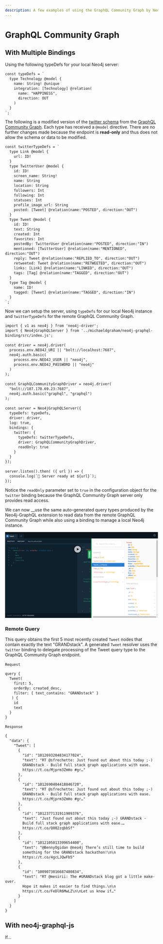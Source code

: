 ```yaml
---
description: A few examples of using the GraphQL Community Graph by Neo4j.
---
```


# GraphQL Community Graph

## With Multiple Bindings

Using the following typeDefs for your local Neo4j server:

```text
const typeDefs = `
  type Technology @model {
    name: String! @unique
    integration: [Technology] @relation(
      name: "HAPPINESS", 
      direction: OUT
    )
  }
`;
```

The following is a modified version of the [twitter schema](https://github.com/grand-stack/grand-stack-starter/blob/twitter/api/src/graphql-schema.js) from the [GraphQL Community Graph](http://graphql.communitygraph.org/). Each type has received a `@model` directive. There are no further changes made because the endpoint is **read-only** and thus does not allow the schema or data to be modified.

```text
const twitterTypeDefs = `
  type Link @model {
    url: ID!
  }
  type TwitterUser @model {
    id: ID!
    screen_name: String!
    name: String
    location: String
    followers: Int
    following: Int
    statuses: Int
    profile_image_url: String
    posted: [Tweet] @relation(name:"POSTED", direction:"OUT")
  }
  type Tweet @model {
    id: ID!
    text: String
    created: Int
    favorites: Int
    postedBy: TwitterUser @relation(name:"POSTED", direction:"IN")
    mentioned: [TwitterUser] @relation(name:"MENTIONED", direction:"OUT")
    reply: Tweet @relation(name:"REPLIED_TO", direction:"OUT")
    retweeted: Tweet @relation(name:"RETWEETED", direction:"OUT")
    links: [Link] @relation(name:"LINKED", direction:"OUT")
    tags: [Tag] @relation(name:"TAGGED", direction:"OUT")
  }
  type Tag @model {
    name: ID!
    tagged: [Tweet] @relation(name:"TAGGED", direction:"IN")
  }
`;
```

Now we can setup the server, using `typeDefs` for our local Neo4j instance and `twitterTypeDefs` for the remote GraphQL Community Graph. 

```text
import { v1 as neo4j } from 'neo4j-driver';
import { Neo4jGraphQLServer } from '../michaeldgraham/neo4j-graphql-binding/src/index.js';

const driver = neo4j.driver(
  process.env.NEO4J_URI || "bolt://localhost:7687",
  neo4j.auth.basic(
    process.env.NEO4J_USER || "neo4j",
    process.env.NEO4J_PASSWORD || "neo4j"
  )
);

const GraphQLCommunityGraphDriver = neo4j.driver(
  "bolt://107.170.69.23:7687",
  neo4j.auth.basic("graphql", "graphql")
);

const server = Neo4jGraphQLServer({
  typeDefs: typeDefs,
  driver: driver,
  log: true,
  bindings: {
    twitter: {
      typeDefs: twitterTypeDefs,
      driver: GraphQLCommunityGraphDriver,
      readOnly: true
    }
  }
});

server.listen().then( ({ url }) => {
  console.log(`🚀 Server ready at ${url}`);
});

```

Notice the `readOnly` parameter set to `true` in the configuration object for the `twitter` binding because the GraphQL Community Graph server only provides read access. 

We can now __use the same auto-generated query types produced by the Neo4j-GraphQL extension to read data from the remote GraphQL Community Graph while also using a binding to manage a local Neo4j instance. 

![Combined API in GraphQL Playground](.gitbook/assets/twoschemaplayground.png)

### Remote Query

This query obtains the first 5 most recently created `Tweet` nodes that contain exactly the text "GRANDstack". A generated `Tweet` resolver uses the `twitter` binding to delegate processing of the Tweet query type to the GraphQL Community Graph endpoint. 

`Request`

```text
query {
  Tweet(
    first: 5, 
    orderBy: created_desc, 
    filter: { text_contains: "GRANDstack" }
   ) {
    id
    text
  }
}
```

`Response`

```text
{
  "data": {
    "Tweet": [
      {
        "id": "1012693204834177024",
        "text": "RT @sfrechette: Just found out about this today ;-) 
        GRANDstack - Build full stack graph applications with ease. 
        https://t.co/Mjprm3ZmHo #gr…"
      },
      {
        "id": "1012690404418846720",
        "text": "RT @sfrechette: Just found out about this today ;-) 
        GRANDstack - Build full stack graph applications with ease. 
        https://t.co/Mjprm3ZmHo #gr…"
      },
      {
        "id": "1012377131911909376",
        "text": "Just found out about this today ;-) GRANDstack - 
        Build full stack graph applications with ease.… 
        https://t.co/Q002zqbbSf"
      },
      {
        "id": "1012105013399654400",
        "text": "@BennyOgidan @neo4j There’s still time to build 
        something for the GRANDstack hackathon!\n\n 
        https://t.co/4gcLJQwFb5"
      },
      {
        "id": "1009073016687480834",
        "text": "RT @mesirii: The #GRANDstack blog got a little make-over.
        Hope it makes it easier to find things.\n\n
        https://t.co/FeDlR6MwLZ\n\nLet us know if…"
      }
    ]
  }
}
```

## With neo4j-graphql-js

If...



